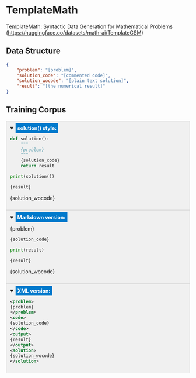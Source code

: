 # TemplateMath

TemplateMath: Syntactic Data Generation for Mathematical Problems (https://huggingface.co/datasets/math-ai/TemplateGSM)

## Data Structure

```json
{
    "problem": "[problem]",
    "solution_code": "[commented code]",
    "solution_wocode": "[plain text solution]",
    "result": "[the numerical result]"
}
```

## Training Corpus

<div style="background-color: #f0f0f0; padding: 10px; border: 1px solid #dcdcdc;" id="defaultOpen1">
<details open>
<summary><b style="background-color: #007acc; color: #ffffff; padding: 5px;">solution() style:</b></summary>

```python
def solution():
    """
    {problem}
    """
    {solution_code}
    return result

print(solution())
```
```output
{result}
```
{solution_wocode}

</details>
</div>

<div style="background-color: #f0f0f0; padding: 10px; border: 1px solid #dcdcdc;" id="defaultOpen2">
<details open>
<summary><b style="background-color: #007acc; color: #ffffff; padding: 5px;">Markdown version:</b></summary>

{problem}

```python
{solution_code}

print(result)
```
```output
{result}
```

{solution_wocode}

</details>
</div>

<div style="background-color: #f0f0f0; padding: 10px; border: 1px solid #dcdcdc;" id="defaultOpen3">
<details open>
<summary><b style="background-color: #007acc; color: #ffffff; padding: 5px;">XML version:</b></summary>

```xml
<problem>
{problem}
</problem>
<code>
{solution_code}
</code>
<output>
{result}
</output>
<solution>
{solution_wocode}
</solution>
```

</details>
</div>
